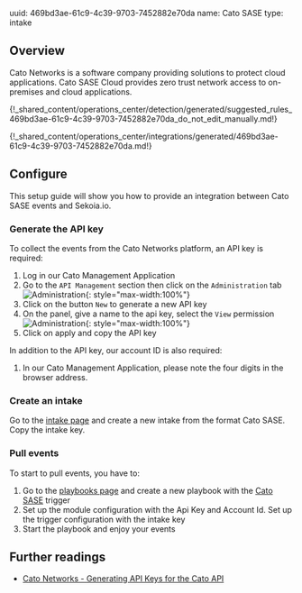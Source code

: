 uuid: 469bd3ae-61c9-4c39-9703-7452882e70da
name: Cato SASE
type: intake

## Overview

Cato Networks is a software company providing solutions to protect cloud applications. Cato SASE Cloud provides zero trust network access to on-premises and cloud applications.

{!_shared_content/operations_center/detection/generated/suggested_rules_469bd3ae-61c9-4c39-9703-7452882e70da_do_not_edit_manually.md!}

{!_shared_content/operations_center/integrations/generated/469bd3ae-61c9-4c39-9703-7452882e70da.md!}

## Configure

This setup guide will show you how to provide an integration between Cato SASE events and Sekoia.io.

### Generate the API key

To collect the events from the Cato Networks platform, an API key is required:

1. Log in our Cato Management Application
2. Go to the `API Management` section then click on the `Administration` tab
    ![Administration](/assets/operation_center/integration_catalog/cloud_and_saas/cato/administration.png){: style="max-width:100%"} 
3. Click on the button `New` to generate a new API key
4. On the panel, give a name to the api key, select the `View` permission
    ![Administration](/assets/operation_center/integration_catalog/cloud_and_saas/cato/panel.png){: style="max-width:100%"} 
5. Click on apply and copy the API key

In addition to the API key, our account ID is also required:

1. In our Cato Management Application, please note the four digits in the browser address.

### Create an intake

Go to the [intake page](https://app.sekoia.io/operations/intakes) and create a new intake from the format Cato SASE. Copy the intake key.

### Pull events

To start to pull events, you have to:

1. Go to the [playbooks page](https://app.sekoia.io/operations/playbooks) and create a new playbook with the [Cato SASE](../../../automate/library/cato_sase.md) trigger
2. Set up the module configuration with the Api Key and Account Id. Set up the trigger configuration with the intake key
3. Start the playbook and enjoy your events

## Further readings
- [Cato Networks - Generating API Keys for the Cato API](https://support.catonetworks.com/hc/en-us/articles/4413280536081-Generating-API-Keys-for-the-Cato-API)
